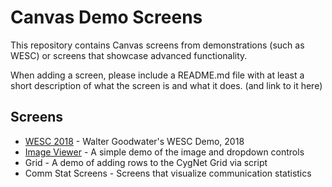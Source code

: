 # Canvas Demo Screens

This repository contains Canvas screens from demonstrations (such as WESC) or
screens that showcase advanced functionality.

When adding a screen, please include a README.md file with at least a short
description of what the screen is and what it does. (and link to it here)

## Screens

* [WESC 2018](Demos/WESC2018/README.md) - Walter Goodwater's WESC Demo, 2018
* [Image Viewer](Demos/ImageViewer/README.md) - A simple demo of the image and dropdown controls
* Grid - A demo of adding rows to the CygNet Grid via script
* Comm Stat Screens - Screens that visualize communication statistics
